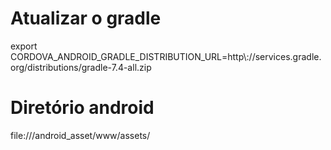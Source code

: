 # Atualizar o gradle
export CORDOVA_ANDROID_GRADLE_DISTRIBUTION_URL=http\\://services.gradle.org\/distributions\/gradle-7.4-all.zip

# Diretório android 
file:///android_asset/www/assets/
